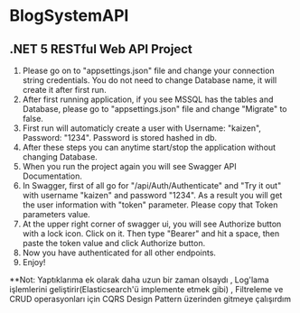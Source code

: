 # BlogSystemAPI

## .NET 5 RESTful Web API Project

1. Please go on to "appsettings.json" file and change your connection string credentials. You do not need to change Database name, it will create it after first run.
2. After first running application, if you see MSSQL has the tables and Database, please go to "appsettings.json" file and change "Migrate" to false.
3. First run will automaticly create a user with Username: "kaizen", Password: "1234". Password is stored hashed in db.
4. After these steps you can anytime start/stop the application without changing Database.
5. When you run the project again you will see Swagger API Documentation.
6. In Swagger, first of all go for "/api/Auth/Authenticate" and "Try it out" with username "kaizen" and password "1234". As a result you will get the user information with "token" parameter. Please copy that Token parameters value.
7. At the upper right corner of swagger ui, you will see Authorize button with a lock icon. Click on it. Then type "Bearer" and hit a space, then paste the token value and click Authorize button.
8. Now you have authenticated for all other endpoints.
9. Enjoy!


**Not: Yaptıklarıma ek olarak daha uzun bir zaman olsaydı , Log'lama işlemlerini geliştirir(Elasticsearch'ü implemente etmek gibi) , Filtreleme ve CRUD operasyonları için CQRS Design Pattern üzerinden gitmeye çalışırdım
